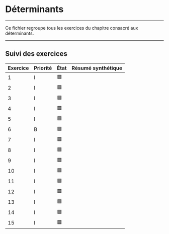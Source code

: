 # Déterminants

---

Ce fichier regroupe tous les exercices du chapitre consacré aux déterminants.   

---

## Suivi des exercices

| Exercice                   | Priorité | État | Résumé synthétique |
|----------------------------|----------|------|---------------------|
| 1                          | I        | 🟥   |                     |
| 2                          | I        | 🟥   |                     |
| 3                          | I        | 🟥   |                     |
| 4                          | I        | 🟥   |                     |
| 5                          | I        | 🟥   |                     |
| 6                          | B        | 🟥   |                     |
| 7                          | I        | 🟥   |                     |
| 8                          | I        | 🟥   |                     |
| 9                          | I        | 🟥   |                     |
| 10                         | I        | 🟥   |                     |
| 11                         | I        | 🟥   |                     |
| 12                         | I        | 🟥   |                     |
| 13                         | I        | 🟥   |                     |
| 14                         | I        | 🟥   |                     |
| 15                         | I        | 🟥   |                     |
